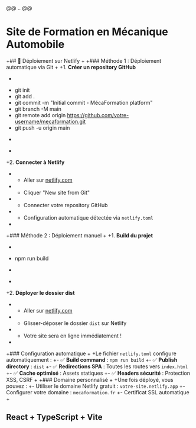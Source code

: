 @@ .. @@
 # Site de Formation en Mécanique Automobile
 
+## 🚀 Déploiement sur Netlify
+
+### Méthode 1 : Déploiement automatique via Git
+
+1. **Créer un repository GitHub**
+   ```bash
+   git init
+   git add .
+   git commit -m "Initial commit - MécaFormation platform"
+   git branch -M main
+   git remote add origin https://github.com/votre-username/mecaformation.git
+   git push -u origin main
+   ```
+
+2. **Connecter à Netlify**
+   - Aller sur [netlify.com](https://netlify.com)
+   - Cliquer "New site from Git"
+   - Connecter votre repository GitHub
+   - Configuration automatique détectée via `netlify.toml`
+
+### Méthode 2 : Déploiement manuel
+
+1. **Build du projet**
+   ```bash
+   npm run build
+   ```
+
+2. **Déployer le dossier dist**
+   - Aller sur [netlify.com](https://netlify.com)
+   - Glisser-déposer le dossier `dist` sur Netlify
+   - Votre site sera en ligne immédiatement !
+
+### Configuration automatique
+
+Le fichier `netlify.toml` configure automatiquement :
+- ✅ **Build command** : `npm run build`
+- ✅ **Publish directory** : `dist`
+- ✅ **Redirections SPA** : Toutes les routes vers `index.html`
+- ✅ **Cache optimisé** : Assets statiques
+- ✅ **Headers sécurité** : Protection XSS, CSRF
+
+### Domaine personnalisé
+
+Une fois déployé, vous pouvez :
+- Utiliser le domaine Netlify gratuit : `votre-site.netlify.app`
+- Configurer votre domaine : `mecaformation.fr`
+- Certificat SSL automatique
+
 ## React + TypeScript + Vite